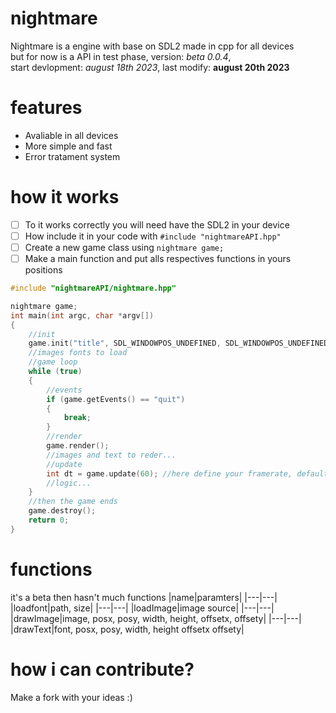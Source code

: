 # nightmare
 Nightmare is a engine with base on SDL2 made in cpp for all devices  
 but for now is a API in test phase, version: _beta 0.0.4_,  
 start devlopment: _august 18th 2023_, last modify: __august 20th 2023__

# features
 - Avaliable in all devices  
 - More simple and fast  
 - Error tratament system  

# how it works
 - [ ] To it works correctly you will need have the SDL2 in your device  
 - [ ] How include it in your code with `#include "nightmareAPI.hpp"`  
 - [ ] Create a new game class using `nightmare game;`
 - [ ] Make a main function and put alls respectives functions in yours positions  
 ```cpp
 #include "nightmareAPI/nightmare.hpp"
 
 nightmare game;
 int main(int argc, char *argv[])
 {
     //init
     game.init("title", SDL_WINDOWPOS_UNDEFINED, SDL_WINDOWPOS_UNDEFINED, 640, 480, true); //here settings like window position (undefined from mobile), window size or fullscreen
     //images fonts to load
     //game loop
     while (true)
     {
         //events
         if (game.getEvents() == "quit") 
         {
             break;
         }
         //render
         game.render();
         //images and text to reder...
         //update
         int dt = game.update(60); //here define your framerate, default: 60 fps
         //logic...
     }
     //then the game ends
     game.destroy();
     return 0; 
 }
 ```

# functions
it's a beta then hasn't much functions
|name|paramters|
|---|---|
|loadfont|path, size|
|---|---|
|loadImage|image source|
|---|---|
|drawImage|image, posx, posy, width, height, offsetx, offsety|
|---|---|
|drawText|font, posx, posy, width, height  offsetx  offsety|

# how i can contribute?
 Make a fork with your ideas :)